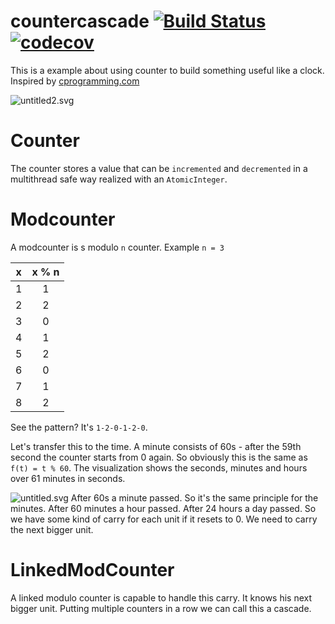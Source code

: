 # countercascade  [![Build Status](https://github.com/No3x/countercascade/actions/workflows/build.yml/badge.svg?branch=master)](https://travis-ci.org/No3x/countercascade) [![codecov](https://codecov.io/gh/No3x/countercascade/branch/master/graph/badge.svg)](https://codecov.io/gh/No3x/countercascade)

This is a example about using counter to build something useful like a clock.
Inspired by [cprogramming.com](http://www.cprogramming.com/tips/tip/increment-and-decrement-counters-with-rollover)

![untitled2.svg](https://rawgit.com/No3x/countercascade/master/assets/countersClassDiagram.svg)

# Counter

The counter stores a value that can be `incremented` and `decremented` in a multithread safe way realized with
an `AtomicInteger`.

# Modcounter

A modcounter is s modulo `n` counter. Example `n = 3`

| x | x % n |
|:-:|:-----:|
| 1 |   1   |
| 2 |   2   |
| 3 |   0   |
| 4 |   1   |
| 5 |   2   |
| 6 |   0   |
| 7 |   1   |
| 8 |   2   |

See the pattern? It's `1-2-0-1-2-0`.

Let's transfer this to the time. A minute consists of 60s - after the 59th second the counter starts from 0 again.
So obviously this is the same as `f(t) = t % 60`.
The visualization shows the seconds, minutes and hours over 61 minutes in seconds.

![untitled.svg](https://rawgit.com/No3x/countercascade/master/assets/counters.svg)
After 60s a minute passed. So it's the same principle for the minutes. After 60 minutes a hour passed. After 24 hours a
day passed.
So we have some kind of carry for each unit if it resets to 0. We need to carry the next bigger unit.

# LinkedModCounter

A linked modulo counter is capable to handle this carry. It knows his next bigger unit. Putting multiple counters in a
row we can call this a cascade.
